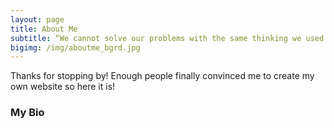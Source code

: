 ```yaml
---
layout: page
title: About Me
subtitle: “We cannot solve our problems with the same thinking we used when we created them.” – Albert Einstein
bigimg: /img/aboutme_bgrd.jpg
---
```


Thanks for stopping by! Enough people finally convinced me to create my own website so here it is!  


### My Bio

<!-- Anthony is a Director of Analytics for Aon Reinsurance Solutions, where he leads project teams to   support clients’ understanding of their exposure to natural catastrophe risk. Anthony leverages   numerical models to construct innovate solutions and effective reinsurance programs for clients.  

Anthony has worked for Aon for nine years across a variety of project types. He leads the natural   catastrophe analytics for a number of projects including large global insurance carriers, mortgage   risk entities, and the Florida Hurricane Catastrophe Fund. Anthony is also a member of the Aon   InsurTech practice group, heading the remote sensing component of the group.  

Anthony is currently obtaining his Master of Science in Business Analytics at the University of   Minnesota, a program that blends concepts from data science, computer science, statistics, and   information theory geared at commercial applications.    -->

